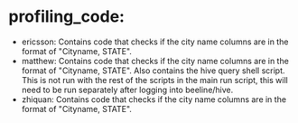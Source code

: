 # profiling_code:
- ericsson: Contains code that checks if the city name columns are in the format of "Cityname, STATE".
- matthew: Contains code that checks if the city name columns are in the format of "Cityname, STATE". Also contains the hive query shell script. This is not run with the rest of the scripts in the main run script, this will need to be run separately after logging into beeline/hive.
- zhiquan: Contains code that checks if the city name columns are in the format of "Cityname, STATE".
